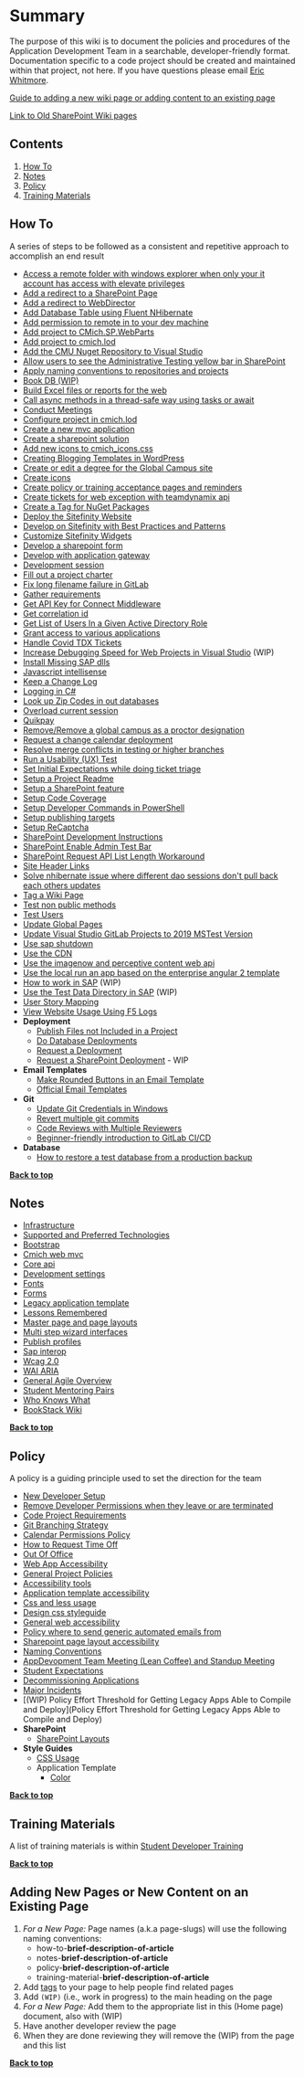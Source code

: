 # <a name="Top">Summary</a>
The purpose of this wiki is to document the policies and procedures of the Application Development Team in a searchable, developer-friendly format.  Documentation specific to a code project should be created and maintained within that project, not here.  If you have questions please email [Eric Whitmore](mailto:whitm1ek@cmich.edu). 

[Guide to adding a new wiki page or adding content to an existing page](#adding-new-pages-or-new-content-on-an-existing-page)

[Link to Old SharePoint Wiki pages](https://code.cmich.edu/search?group_id=&project_id=365&repository_ref=master&scope=wiki_blobs&search=OldWikiTag)

## Contents
1. [How To](#how-to)  
1. [Notes](#notes)  
1. [Policy](#policy)  
1. [Training Materials](#training-materials) 

[//]: # (Start How-To Area)
## How To
A series of steps to be followed as a consistent and repetitive approach to accomplish an end result


* [Access a remote folder with windows explorer when only your it account has access with elevate privileges](how-to-access-a-remote-folder-with-windows-explorer-when-only-your-it-account-has-access-with-elevate-privileges)
* [Add a redirect to a SharePoint Page](How-to-add-a-redirect-to-a-sharepoint-page)
* [Add a redirect to WebDirector](How-To-Add-a-Redirects-in-WebDirector)
* [Add Database Table using Fluent NHibernate](Add-Database-Table-using-Fluent-NHibernate)
* [Add permission to remote in to your dev machine](How-to-add-permission-to-remote-in-to-your-dev-machine)
* [Add project to CMich.SP.WebParts](how-to-add-project-to-CMich.SP.WebParts)
* [Add project to cmich.lod](how-to-add-project-to-cmich.lod)
* [Add the CMU Nuget Repository to Visual Studio](how-to-add-the-cmu-nuget-repository-to-visual-studio)
* [Allow users to see the Administrative Testing yellow bar in SharePoint](How-to-Allow-users-to-see-the-Administrative-Testing-yellow-bar-in-SharePoint)
* [Apply naming conventions to repositories and projects](how-to-apply-naming-conventions-to-repositories-and-projects)
* [Book DB (WIP)](how-to-Book-DB)
* [Build Excel files or reports for the web](How-to-build-Excel-files-or-reports-for-the-web)
* [Call async methods in a thread-safe way using tasks or await](how-to-call-async-methods-in-a-thread-safe-way-using-tasks-or-await)
* [Conduct Meetings](how-to-conduct-meetings)
* [Configure project in cmich.lod](how-to-configure-project-in-cmich.lod)
* [Create a new mvc application](how-to-create-a-new-mvc-application)
* [Create a sharepoint solution](how-to-create-a-sharepoint-solution)
* [Add new icons to cmich_icons.css](how-to-add-to-cmich-icons)
* [Creating Blogging Templates in WordPress](wordpress-blog-templating)
* [Create or edit a degree for the Global Campus site](https://code.cmich.edu/IT-AppDevelopment/Documentation/wiki/-/wikis/how-to-update-global-pages#degrees-programs)
* [Create icons](how-to-create-icons)
* [Create policy or training acceptance pages and reminders](how-to-create-a-policy-or-training-acceptance-page-and-reminders)
* [Create tickets for web exception with teamdynamix api](how-to-create-tickets-for-web-exception-with-teamdynamix-api)
* [Create a Tag for NuGet Packages](How-to-Make-a-Tag-for-NuGet-Packages)
* [Deploy the Sitefinity Website](How-to-Deploy-the-Sitefinity-Website)
* [Develop on Sitefinity with Best Practices and Patterns](How-to-Develop-on-Sitefinity-with-Best-Practices-and-Patterns)
* [Customize Sitefinity Widgets](How-to-Customize-Sitefinity-Widgets)
* [Develop a sharepoint form](how-to-develop-a-sharepoint-form)
* [Develop with application gateway](how-to-develop-with-application-gateway)
* [Development session](how-to-development-session)
* [Fill out a project charter](how-to-fill-out-a-project-charter)
* [Fix long filename failure in GitLab](How-to-fix-long-filename-failure-in-gitlab)
* [Gather requirements](how-to-gather-requirements)
* [Get API Key for Connect Middleware](how-to-get-connect-api-key)
* [Get correlation id](how-to-get-correlation-id)
* [Get List of Users In a Given Active Directory Role](How-to-Get-list-of-all-users-in-ActiveDirectory-Group)
* [Grant access to various applications](how-to-grant-access)
* [Handle Covid TDX Tickets](how-to-handle-covid-tdx-requests)  
* [Increase Debugging Speed for Web Projects in Visual Studio](How-to-Increase-Debugging-Speed-for-Web-Projects-in-Visual-Studio) (WIP)
* [Install Missing SAP dlls](How-to-Install-Missing-SAP-dlls)
* [Javascript intellisense](how-to-javascript-intellisense)
* [Keep a Change Log](how-to-keep-a-change-log)
* [Logging in C#](how-to-do-logging-in-c-sharp)
* [Look up Zip Codes in out databases](How-to-look-up-Zip-Codes-(Postal-Codes)-in-our-databases)
* [Overload current session](how-to-overload-current-session)
* [Quikpay](how-to-quikpay)
* [Remove/Remove a global campus as a proctor designation](https://code.cmich.edu/IT-AppDevelopment/Documentation/wiki/-/wikis/how-to-update-global-pages#steps-to-removeadd-global-campus-as-a-proctor-designation)
* [Request a change calendar deployment](how-to-request-a-change-calendar-deployment)
* [Resolve merge conflicts in testing or higher branches](how-to-resolve-merge-conflicts-in-testing-or-higher-branches)
* [Run a Usability (UX) Test](how-to-run-a-usability-test)
* [Set Initial Expectations while doing ticket triage](https://code.cmich.edu/IT-AppDevelopment/Documentation/wiki/-/wikis/How-to-set-initial-expectations-while-doing-ticket-triage)
* [Setup a Project Readme](how-to-setup-a-project-readme)
* [Setup a SharePoint feature](how-to-setup-a-sharepoint-feature)
* [Setup Code Coverage](how-to-set-up-code-coverage)
* [Setup Developer Commands in PowerShell](how-to-get-developer-commands-in-powershell)
* [Setup publishing targets](how-to-set-up-publishing-targets)
* [Setup ReCaptcha](how-to-setup-recaptcha)
* [SharePoint Development Instructions](Sharepoint-Development-Instructions)
* [SharePoint Enable Admin Test Bar](How-to-enable-SharePoint-Admin-Test-Bar)
* [SharePoint Request API List Length Workaround](sharepoint-api-only-returning-100-list-items)
* [Site Header Links](Add-Predefined-Links-to-CMich-Site-Header-Bar)
* [Solve nhibernate issue where different dao sessions don't pull back each others updates](how-to-solve-nhibernate-issue-where-different-dao-sessions-don't-pull-back-each-others-updates)
* [Tag a Wiki Page](How-to-tag-wiki-page)
* [Test non public methods](how-to-test-non-public-methods)
* [Test Users](how-to-use-test-users)
* [Update Global Pages](how-to-update-global-pages)
* [Update Visual Studio GitLab Projects to 2019 MSTest Version](How-To-Update-Your-Solution-and-GitLab-.yml-file-to-use-the-Visual-Studio-2019-MSTest)
* [Use sap shutdown](how-to-use-sap-shutdown)
* [Use the CDN](how-to-use-the-cdn)
* [Use the imagenow and perceptive content web api](how-to-use-the-imagenow-and-perceptive-content-web-api)
* [Use the local run an app based on the enterprise angular 2 template](How-to-use-the-local-run-an-app-based-on-the-enterprise-angular-2-template)
* [How to work in SAP](How-to-work-in-SAP) (WIP)
* [Use the Test Data Directory in SAP](How-to-Use-the-Test-Data-Directory-in-SAP) (WIP)
* [User Story Mapping](how-to-user-story-map)
* [View Website Usage Using F5 Logs](how-to-View-Website-Usage-using-F5-Logs)
* **Deployment**
    * [Publish Files not Included in a Project](how-to-publish-files-not-included-in-a-project)
    * [Do Database Deployments](How-to-Do-Database-Deployments)
    * [Request a Deployment](how-to-request-a-change-calendar-deployment)
    * [Request a SharePoint Deployment](how-to-deploy-to-sharepoint) - WIP
* **Email Templates**
    * [Make Rounded Buttons in an Email Template](how-to-make-rounded-buttons-in-an-email-template)
    * [Official Email Templates](policy-email-template)
* **Git**
    * [Update Git Credentials in Windows](How-to-Update-Git-Credentials-in-Windows)
    * [Revert multiple git commits](how-to-revert-all-git-commits-back-to-a-previous-commit-when-some-of-them-were-merge-commits)
    * [Code Reviews with Multiple Reviewers](Code-Reviews-with-Multiple-Reviewers)
    * [Beginner-friendly introduction to GitLab CI/CD](https://dev.to/zurihunter/beginner-friendly-introduction-to-gitlabcicd-4p5a)
* **Database**
    * [How to restore a test database from a production backup](how-to-restore-a-test-database-from-a-production-backup)

**[Back to top](#Top)**

[//]: # (End How-To Area)

[//]: # (Start Notes Area)
## Notes

* [Infrastructure](notes-infrastructure)
* [Supported and Preferred Technologies](Supported-Technologies)
* [Bootstrap](bootstrap)
* [Cmich web mvc](cmich-web-mvc)
* [Core api](core-api)
* [Development settings](development-settings)
* [Fonts](fonts)
* [Forms](forms)
* [Legacy application template](legacy-application-template)
* [Lessons Remembered](Lessons-Remembered)
* [Master page and page layouts](master-page-and-page-layouts)
* [Multi step wizard interfaces](multi-step-wizard-interfaces)
* [Publish profiles](publish-profiles)
* [Sap interop](sap-interop)
* [Wcag 2.0](wcag-2.0)
* [WAI ARIA](WAI-ARIA)
* [General Agile Overview](General-Agile-Overview)
* [Student Mentoring Pairs](Student-Mentoring-Pairs)
* [Who Knows What](who-knows-what)
* [BookStack Wiki](BookStack-Wiki)

**[Back to top](#Top)**

[//]: # (End Notes)

[//]: # (Start Policy Area)
## Policy
A policy is a guiding principle used to set the direction for the team

* [New Developer Setup](policy-new-developer-setup)
* [Remove Developer Permissions when they leave or are terminated](Policy-Remove-Developer-Permissions)
* [Code Project Requirements](policy-all-appdev-projects)
* [Git Branching Strategy](policy-git-branching-strategy)  
* [Calendar Permissions Policy](Calendar-permissions-policy)  
* [How to Request Time Off](How-To-Request-Time-Off)
* [Out Of Office](out-of-office-policy)
* [Web App Accessibility](Accessibility)
* [General Project Policies](General-Project-Policies)
* [Accessibility tools](accessibility-tools)
* [Application template accessibility](application-template-accessibility)
* [Css and less usage](css-and-less-usage)
* [Design css styleguide](design-css-styleguide)
* [General web accessibility](general-web-accessibility)
* [Policy where to send generic automated emails from](policy-where-to-send-generic-automated-emails-from)
* [Sharepoint page layout accessibility](sharepoint-page-layout-accessibility)
* [Naming Conventions](Naming-Conventions)
* [AppDevopment Team Meeting (Lean Coffee) and Standup Meeting](Application-Development-Team-Meeting)
* [Student Expectations](Student-Expectations)
* [Decommissioning Applications](decommissioning-applications)
* [Major Incidents](https://centralmichigan.sharepoint.com/:f:/r/sites/oit/Shared%20Documents/General/Major%20Incidents?csf=1&web=1&e=BKZpCX)
* [(WIP) Policy Effort Threshold for Getting Legacy Apps Able to Compile and Deploy](Policy Effort Threshold for Getting Legacy Apps Able to Compile and Deploy)
* **SharePoint**
    * [SharePoint Layouts](policy-sharepoint-layout)
* **Style Guides**
    * [CSS Usage](policy-css-usage)
    * Application Template
        * [Color](Policy-Color)

**[Back to top](#Top)**

[//]: # (End Policy Area)

[//]: # (Start Training Materials Area)
## Training Materials
A list of training materials is within [Student Developer Training](student-developer-training)<br>

**[Back to top](#Top)**

[//]: # (End Training Material Area)

## Adding New Pages or New Content on an Existing Page
1. *For a New Page:* Page names (a.k.a page-slugs) will use the following naming conventions:
   * how-to-**brief-description-of-article**
   * notes-**brief-description-of-article**
   * policy-**brief-description-of-article**
   * training-material-**brief-description-of-article**
1. Add [tags](How-to-tag-wiki-page) to your page to help people find related pages 
1. Add `(WIP)` (i.e., work in progress) to the main heading on the page
1. *For a New Page:* Add them to the appropriate list in this (Home page) document, also with (WIP)
1. Have another developer review the page
1. When they are done reviewing they will remove the (WIP) from the page and this list

**[Back to top](#Top)**